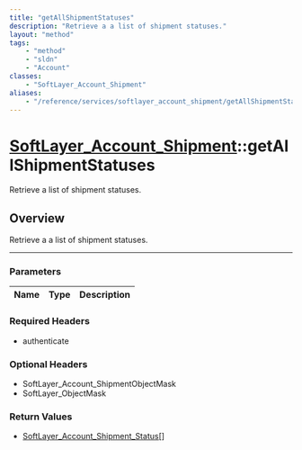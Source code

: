 ```yaml
---
title: "getAllShipmentStatuses"
description: "Retrieve a a list of shipment statuses."
layout: "method"
tags:
    - "method"
    - "sldn"
    - "Account"
classes:
    - "SoftLayer_Account_Shipment"
aliases:
    - "/reference/services/softlayer_account_shipment/getAllShipmentStatuses"
---
```

# [SoftLayer_Account_Shipment](/reference/services/SoftLayer_Account_Shipment)::getAllShipmentStatuses


Retrieve a list of shipment statuses.


## Overview 
Retrieve a a list of shipment statuses.

-----

### Parameters 
|Name | Type | Description |
| --- | --- | --- |


### Required Headers
* authenticate


### Optional Headers
* SoftLayer_Account_ShipmentObjectMask
* SoftLayer_ObjectMask

### Return Values
* <a href='/reference/datatypes/SoftLayer_Account_Shipment_Status'>SoftLayer_Account_Shipment_Status[] </a>




